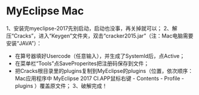 # MyEclipse Mac

1、安装完myeclipse-2017先别启动，启动也没事，再关掉就可以；
2、解压“Cracks”，进入“Keygen”文件夹，双击“cracker2015.jar”（注：Mac电脑需要安装“JAVA”）：
- 在算号器填好Usercode（任意输入），并生成了SystemId后，点Active；
- 在菜单栏“Tools”点SaveProperites把注册码保存到文件；
- 把Cracks根目录里的plugins复制到MyEclipse的plugins（位置，依次顺序：Mac应用程序中 MyEclipse 2017 CI.APP鼠标右键 - Contents - Profile - plugins ）覆盖原文件；
3、破解完成！

## 

